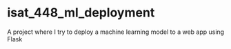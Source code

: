 # isat_448_ml_deployment
A project where I try to deploy a machine learning model to a web app using Flask
